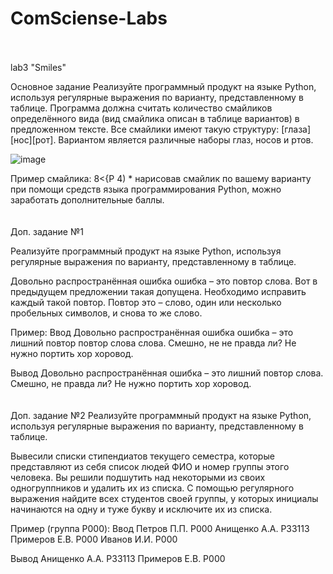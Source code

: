 # ComSciense-Labs
<br />
<br />
lab3 "Smiles"

Основное задание
Реализуйте программный продукт на языке Python, используя регулярные выражения по варианту, представленному в таблице.
Программа должна считать количество смайликов определённого вида (вид смайлика описан в таблице вариантов) в предложенном тексте. Все смайлики имеют такую структуру:
[глаза][нос][рот].
Вариантом является различные наборы глаз, носов и ртов.

![image](https://user-images.githubusercontent.com/76608743/191778447-395bb849-68c1-41eb-994a-2be77f261308.png)

Пример смайлика: 8<{P
4) * нарисовав смайлик по вашему варианту при помощи средств языка программирования Python, можно заработать дополнительные баллы.
<br />
<br />
<br />
Доп. задание №1 

Реализуйте программный продукт на языке Python, используя регулярные выражения по варианту, представленному в таблице.

Довольно распространённая ошибка ошибка – это повтор слова. Вот в предыдущем предложении такая допущена. Необходимо исправить каждый такой повтор.
Повтор это – слово, один или несколько пробельных символов, и снова то же слово.

Пример:
Ввод
Довольно распространённая ошибка ошибка – это лишний повтор повтор слова слова. Смешно, не не правда ли? Не нужно портить хор хоровод.

Вывод
Довольно распространённая ошибка – это лишний повтор слова. Смешно, не правда ли? Не нужно портить хор хоровод.
<br />
<br />
<br />
Доп. задание №2 
Реализуйте программный продукт на языке Python, используя регулярные выражения по варианту, представленному в таблице.

Вывесили списки стипендиатов текущего семестра, которые представляют из себя список людей ФИО и номер группы этого человека. Вы решили подшутить над некоторыми из своих одногруппников и удалить их из списка.
С помощью регулярного выражения найдите всех студентов своей группы, у которых инициалы начинаются на одну и туже букву и исключите их из списка.

Пример (группа P000):
Ввод
Петров П.П. P000
Анищенко А.А. P33113
Примеров Е.В. P000
Иванов И.И. P000

Вывод
Анищенко А.А. P33113
Примеров Е.В. P000
